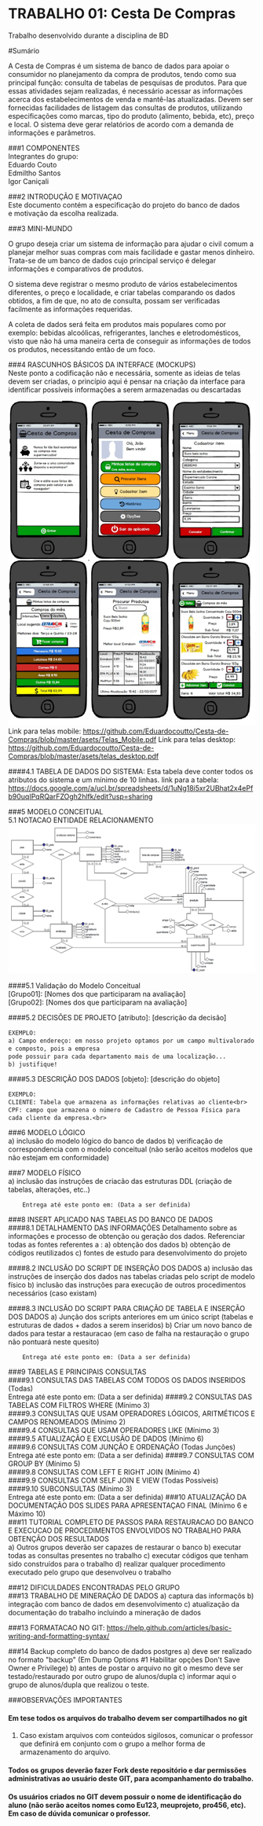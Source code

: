 # TRABALHO 01:  Cesta De Compras

Trabalho desenvolvido durante a disciplina de BD

#Sumário

<!---A Cesta de Compras é um sistema de banco de dados para apoiar o consumidor no planejamento da compra de produtos, tendo como sua principal função: consulta de tabelas de pesquisas de produtos.--->
A Cesta de Compras é um sistema de banco de dados para apoiar o consumidor no planejamento da compra de produtos, tendo como sua principal função: consulta de tabelas de pesquisas de produtos. Para que essas atividades sejam realizadas, é necessário acessar as informações acerca dos estabelecimentos de venda e mantê-las atualizadas. Devem ser fornecidas facilidades de listagem das consultas de produtos, utilizando especificações como marcas, tipo do produto (alimento, bebida, etc), preço e local. O sistema deve gerar relatórios de acordo com a demanda de informações e parâmetros.

###1	COMPONENTES<br>
Integrantes do grupo:<br>
Eduardo Couto<br>
Edmiltho Santos<br>
Igor Caniçali<br>

###2	INTRODUÇÃO E MOTIVAÇAO<br>
Este documento contém a especificação do projeto do banco de dados <nome do projeto> 
<br>e motivação da escolha realizada. <br>

###3	MINI-MUNDO<br>

<!---Descrever o mini-mundo! (Não deve ser maior do que 30 linhas) <br>
Entrevista com o usuário e identificação dos requisitos.<br>
Descrição textual das regras de negócio definidas como um  subconjunto do mundo real 
cujos elementos são propriedades que desejamos incluir, processar, armazenar, 
gerenciar, atualizar, e que descrevem a proposta/solução a ser desenvolvida.--->
O grupo deseja criar um sistema de informação para ajudar o civil comum a planejar melhor suas compras com mais facilidade e gastar menos dinheiro. Trata-se de um banco de dados cujo principal serviço é delegar informações e 
comparativos de produtos.

O sistema deve registrar o mesmo produto de vários estabelecimentos diferentes, o preço e localidade, e criar tabelas comparando os dados obtidos, a fim de que, no ato de consulta, possam ser verificadas facilmente as informações requeridas.

A coleta de dados será feita em produtos mais populares como por exemplo: bebidas alcoólicas, refrigerantes, lanches e eletrodomésticos, visto que não há uma maneira certa de conseguir as informações de todos os produtos, necessitando então de um foco.


###4	RASCUNHOS BÁSICOS DA INTERFACE (MOCKUPS)<br>
Neste ponto a codificação não e necessária, somente as ideias de telas devem ser criadas, o princípio aqui é pensar na criação da interface para identificar possíveis informações a serem armazenadas ou descartadas <br>

<!--Sugestão: https://balsamiq.com/products/mockups/<br>-->

![Alt text](https://github.com/Eduardocoutto/Cesta-de-Compras/blob/master/pics/telasPrincipais.png?raw=true "Title")<br>
Link para telas mobile: https://github.com/Eduardocoutto/Cesta-de-Compras/blob/master/asets/Telas_Mobile.pdf
Link para telas desktop:
https://github.com/Eduardocoutto/Cesta-de-Compras/blob/master/asets/telas_desktop.pdf

####4.1 TABELA DE DADOS DO SISTEMA:
    Esta tabela deve conter todos os atributos do sistema e um mínimo de 10 linhas.
    link para a tabela: https://docs.google.com/a/ucl.br/spreadsheets/d/1uNg18i5xr2UBhat2x4ePfb90uqIPqRQarFZOgh2hlfk/edit?usp=sharing
    <!--(esta tabela tem a intenção de simular um relatório com todos os dados que serão armazenados e deve ser criada antes do modelo conceitual)-->

###5	MODELO CONCEITUAL<br>
    5.1 NOTACAO ENTIDADE RELACIONAMENTO
![Alt text](https://github.com/Eduardocoutto/Cesta-de-Compras/blob/master/pics/ModeloConceitual.jpg?raw=true "Modelo Conceitual")
    
 <!--   5.2 NOTACAO UML (Caso esteja fazendo a disciplina de analise)-->

####5.1 Validação do Modelo Conceitual
    <br>[Grupo01]: [Nomes dos que participaram na avaliação]
    <br>[Grupo02]: [Nomes dos que participaram na avaliação]

####5.2 DECISÕES DE PROJETO
    [atributo]: [descrição da decisão]
    
    EXEMPLO:
    a) Campo endereço: em nosso projeto optamos por um campo multivalorado e composto, pois a empresa 
    pode possuir para cada departamento mais de uma localização... 
    b) justifique!

####5.3 DESCRIÇÃO DOS DADOS 
    [objeto]: [descrição do objeto]
    
    EXEMPLO:
    CLIENTE: Tabela que armazena as informações relativas ao cliente<br>
    CPF: campo que armazena o número de Cadastro de Pessoa Física para cada cliente da empresa.<br>


###6	MODELO LÓGICO<br>
        a) inclusão do modelo lógico do banco de dados
        b) verificação de correspondencia com o modelo conceitual 
        (não serão aceitos modelos que não estejam em conformidade)

###7	MODELO FÍSICO<br>
        a) inclusão das instruções de criacão das estruturas DDL 
        (criação de tabelas, alterações, etc..)
        
        
        
        Entrega até este ponto em: (Data a ser definida)

###8	INSERT APLICADO NAS TABELAS DO BANCO DE DADOS<br>
####8.1 DETALHAMENTO DAS INFORMAÇÕES
        Detalhamento sobre as informações e processo de obtenção ou geração dos dados.
        Referenciar todas as fontes referentes a :
        a) obtenção dos dados
        b) obtenção de códigos reutilizados
        c) fontes de estudo para desenvolvimento do projeto


####8.2 INCLUSÃO DO SCRIPT DE INSERÇÃO DOS DADOS
        a) inclusão das instruções de inserção dos dados nas tabelas criadas pelo script de modelo físico
        b) inclusão das instruções para execução de outros procedimentos necessários (caso existam)

####8.3 INCLUSÃO DO SCRIPT PARA CRIAÇÃO DE TABELA E INSERÇÃO DOS DADOS
        a) Junção dos scripts anteriores em um único script 
        (tabelas e estruturas de dados + dados a serem inseridos)
        b) Criar um novo banco de dados para testar a restauracao 
        (em caso de falha na restauração o grupo não pontuará neste quesito)
        
        
        Entrega até este ponto em: (Data a ser definida)


###9	TABELAS E PRINCIPAIS CONSULTAS<br>
####9.1	CONSULTAS DAS TABELAS COM TODOS OS DADOS INSERIDOS (Todas) <br>
        Entrega até este ponto em: (Data a ser definida)
####9.2	CONSULTAS DAS TABELAS COM FILTROS WHERE (Mínimo 3)<br>
####9.3	CONSULTAS QUE USAM OPERADORES LÓGICOS, ARITMÉTICOS E CAMPOS RENOMEADOS (Mínimo 2)<br>
####9.4	CONSULTAS QUE USAM OPERADORES LIKE (Mínimo 3) <br>
####9.5	ATUALIZAÇÃO E EXCLUSÃO DE DADOS (Mínimo 6)<br>
####9.6	CONSULTAS COM JUNÇÃO E ORDENAÇÃO (Todas Junções)<br>
        Entrega até este ponto em: (Data a ser definida)
####9.7	CONSULTAS COM GROUP BY (Mínimo 5)<br>
####9.8	CONSULTAS COM LEFT E RIGHT JOIN (Mínimo 4)<br>
####9.9	CONSULTAS COM SELF JOIN E VIEW (Todas Possíveis)<br>
####9.10	SUBCONSULTAS (Mínimo 3)<br>
        Entrega até este ponto em: (Data a ser definida)
###10	ATUALIZAÇÃO DA DOCUMENTAÇÃO DOS SLIDES PARA APRESENTAÇAO FINAL (Mínimo 6 e Máximo 10)<br>
###11	TUTORIAL COMPLETO DE PASSOS PARA RESTAURACAO DO BANCO E EXECUCAO DE PROCEDIMENTOS ENVOLVIDOS NO TRABALHO PARA OBTENÇÃO DOS RESULTADOS<br>
        a) Outros grupos deverão ser capazes de restaurar o banco 
        b) executar todas as consultas presentes no trabalho
        c) executar códigos que tenham sido construídos para o trabalho 
        d) realizar qualquer procedimento executado pelo grupo que desenvolveu o trabalho
        
###12   DIFICULDADES ENCONTRADAS PELO GRUPO<br>
###13   TRABALHO DE MINERAÇÃO DE DADOS
        a) captura das informaçõs
        b) integração com banco de dados em desenvolvimento
        c) atualização da documentação do trabalho incluindo a mineração de dados
        
###13  FORMATACAO NO GIT: https://help.github.com/articles/basic-writing-and-formatting-syntax/

###14 Backup completo do banco de dados postgres 
    a) deve ser realizado no formato "backup" 
        (Em Dump Options #1 Habilitar opções Don't Save Owner e Privilege)
    b) antes de postar o arquivo no git o mesmo deve ser testado/restaurado por outro grupo de alunos/dupla
    c) informar aqui o grupo de alunos/dupla que realizou o teste.
    
###OBSERVAÇÕES IMPORTANTES

#### Em tese todos os arquivos do trabalho devem ser compartilhados no git 
1. Caso existam arquivos com conteúdos sigilosos, comunicar o professor que definirá em conjunto com o grupo a melhor forma de armazenamento do arquivo.

#### Todos os grupos deverão fazer Fork deste repositório e dar permissões administrativas ao usuário deste GIT, para acompanhamento do trabalho.

#### Os usuários criados no GIT devem possuir o nome de identificação do aluno (não serão aceitos nomes como Eu123, meuprojeto, pro456, etc). Em caso de dúvida comunicar o professor.


